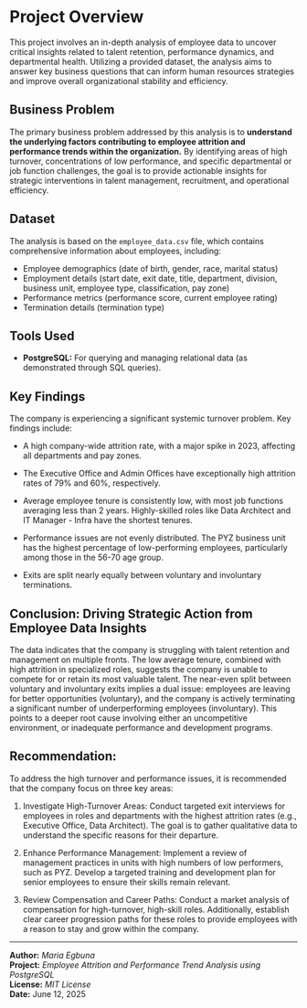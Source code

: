 # Project Overview

This project involves an in-depth analysis of employee data to uncover critical insights related to talent retention, performance dynamics, and departmental health. Utilizing a provided dataset, the analysis aims to answer key business questions that can inform human resources strategies and improve overall organizational stability and efficiency.

## Business Problem

The primary business problem addressed by this analysis is to **understand the underlying factors contributing to employee attrition and performance trends within the organization.** By identifying areas of high turnover, concentrations of low performance, and specific departmental or job function challenges, the goal is to provide actionable insights for strategic interventions in talent management, recruitment, and operational efficiency.

## Dataset

The analysis is based on the `employee_data.csv` file, which contains comprehensive information about employees, including:

* Employee demographics (date of birth, gender, race, marital status)
* Employment details (start date, exit date, title, department, division, business unit, employee type, classification, pay zone)
* Performance metrics (performance score, current employee rating)
* Termination details (termination type)

## Tools Used

* **PostgreSQL:** For querying and managing relational data (as demonstrated through SQL queries).

## Key Findings

The company is experiencing a significant systemic turnover problem. Key findings include:

* A high company-wide attrition rate, with a major spike in 2023, affecting all departments and pay zones.

* The Executive Office and Admin Offices have exceptionally high attrition rates of 79% and 60%, respectively.

* Average employee tenure is consistently low, with most job functions averaging less than 2 years. Highly-skilled roles like Data Architect and IT Manager - Infra have the shortest tenures.

* Performance issues are not evenly distributed. The PYZ business unit has the highest percentage of low-performing employees, particularly among those in the 56-70 age group.

* Exits are split nearly equally between voluntary and involuntary terminations.

## Conclusion: Driving Strategic Action from Employee Data Insights

The data indicates that the company is struggling with talent retention and management on multiple fronts. The low average tenure, combined with high attrition in specialized roles, suggests the company is unable to compete for or retain its most valuable talent. The near-even split between voluntary and involuntary exits implies a dual issue: employees are leaving for better opportunities (voluntary), and the company is actively terminating a significant number of underperforming employees (involuntary). This points to a deeper root cause involving either an uncompetitive environment, or inadequate performance and development programs.

## Recommendation:

To address the high turnover and performance issues, it is recommended that the company focus on three key areas:

1. Investigate High-Turnover Areas: Conduct targeted exit interviews for employees in roles and departments with the highest attrition rates (e.g., Executive Office, Data Architect). The goal is to gather qualitative data to understand the specific reasons for their departure.

2. Enhance Performance Management: Implement a review of management practices in units with high numbers of low performers, such as PYZ. Develop a targeted training and development plan for senior employees to ensure their skills remain relevant.

3. Review Compensation and Career Paths: Conduct a market analysis of compensation for high-turnover, high-skill roles. Additionally, establish clear career progression paths for these roles to provide employees with a reason to stay and grow within the company.

---
**Author:** *Maria Egbuna*  
**Project:** *Employee Attrition and Performance Trend Analysis using PostgreSQL*  
**License:** *MIT License*  
**Date:** June 12, 2025
